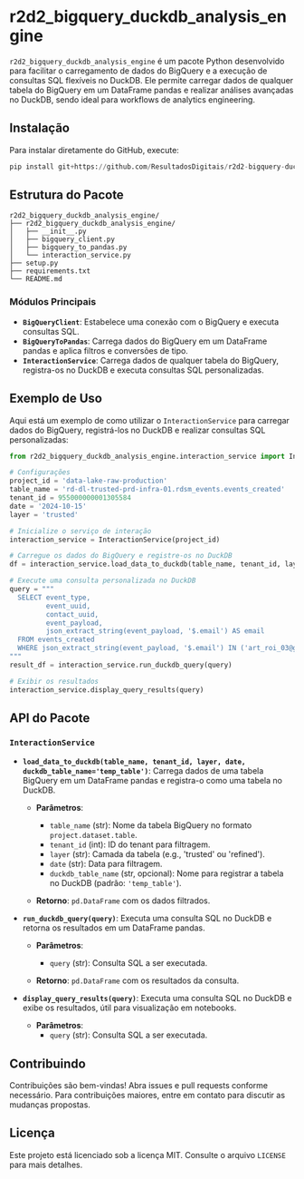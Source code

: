 # r2d2_bigquery_duckdb_analysis_engine

`r2d2_bigquery_duckdb_analysis_engine` é um pacote Python desenvolvido para facilitar o carregamento de dados do BigQuery e a execução de consultas SQL flexíveis no DuckDB. Ele permite carregar dados de qualquer tabela do BigQuery em um DataFrame pandas e realizar análises avançadas no DuckDB, sendo ideal para workflows de analytics engineering.

## Instalação

Para instalar diretamente do GitHub, execute:

```python
pip install git+https://github.com/ResultadosDigitais/r2d2-bigquery-duckdb-analysis-engine.git
```

## Estrutura do Pacote

```plaintext
r2d2_bigquery_duckdb_analysis_engine/
├── r2d2_bigquery_duckdb_analysis_engine/
│   ├── __init__.py
│   ├── bigquery_client.py
│   ├── bigquery_to_pandas.py
│   └── interaction_service.py
├── setup.py
├── requirements.txt
└── README.md
```

### Módulos Principais

- **`BigQueryClient`**: Estabelece uma conexão com o BigQuery e executa consultas SQL.
- **`BigQueryToPandas`**: Carrega dados do BigQuery em um DataFrame pandas e aplica filtros e conversões de tipo.
- **`InteractionService`**: Carrega dados de qualquer tabela do BigQuery, registra-os no DuckDB e executa consultas SQL personalizadas.

## Exemplo de Uso

Aqui está um exemplo de como utilizar o `InteractionService` para carregar dados do BigQuery, registrá-los no DuckDB e realizar consultas SQL personalizadas:

```python
from r2d2_bigquery_duckdb_analysis_engine.interaction_service import InteractionService

# Configurações
project_id = 'data-lake-raw-production'
table_name = 'rd-dl-trusted-prd-infra-01.rdsm_events.events_created'
tenant_id = 955000000001305584
date = '2024-10-15'
layer = 'trusted'

# Inicialize o serviço de interação
interaction_service = InteractionService(project_id)

# Carregue os dados do BigQuery e registre-os no DuckDB
df = interaction_service.load_data_to_duckdb(table_name, tenant_id, layer, date, duckdb_table_name='events_created')

# Execute uma consulta personalizada no DuckDB
query = """
  SELECT event_type,
         event_uuid,
         contact_uuid,
         event_payload,
         json_extract_string(event_payload, '$.email') AS email
  FROM events_created
  WHERE json_extract_string(event_payload, '$.email') IN ('art_roi_03@gmail.com', 'art_roi_09@gmail.com')
"""
result_df = interaction_service.run_duckdb_query(query)

# Exibir os resultados
interaction_service.display_query_results(query)
```

## API do Pacote

### `InteractionService`

- **`load_data_to_duckdb(table_name, tenant_id, layer, date, duckdb_table_name='temp_table')`**: 
  Carrega dados de uma tabela BigQuery em um DataFrame pandas e registra-o como uma tabela no DuckDB.

  - **Parâmetros**:
    - `table_name` (str): Nome da tabela BigQuery no formato `project.dataset.table`.
    - `tenant_id` (int): ID do tenant para filtragem.
    - `layer` (str): Camada da tabela (e.g., 'trusted' ou 'refined').
    - `date` (str): Data para filtragem.
    - `duckdb_table_name` (str, opcional): Nome para registrar a tabela no DuckDB (padrão: `'temp_table'`).

  - **Retorno**: `pd.DataFrame` com os dados filtrados.

- **`run_duckdb_query(query)`**: Executa uma consulta SQL no DuckDB e retorna os resultados em um DataFrame pandas.

  - **Parâmetros**:
    - `query` (str): Consulta SQL a ser executada.

  - **Retorno**: `pd.DataFrame` com os resultados da consulta.

- **`display_query_results(query)`**: Executa uma consulta SQL no DuckDB e exibe os resultados, útil para visualização em notebooks.

  - **Parâmetros**:
    - `query` (str): Consulta SQL a ser executada.

## Contribuindo

Contribuições são bem-vindas! Abra issues e pull requests conforme necessário. Para contribuições maiores, entre em contato para discutir as mudanças propostas.

## Licença

Este projeto está licenciado sob a licença MIT. Consulte o arquivo `LICENSE` para mais detalhes.

